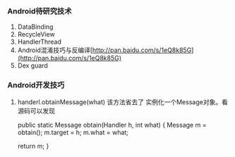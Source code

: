 ### Android待研究技术 ###
1. DataBinding
2. RecycleView
3. HandlerThread
4. Android混淆技巧与反编译[http://pan.baidu.com/s/1eQ8k85G](http://pan.baidu.com/s/1eQ8k85G)
5. Dex guard

### Android开发技巧 ###
1. handerl.obtainMessage(what) 该方法省去了 实例化一个Message对象。看源码可以发现

    public static Message obtain(Handler h, int what) {
    Message m = obtain();
    m.target = h;
    m.what = what;
    
    return m;
    }